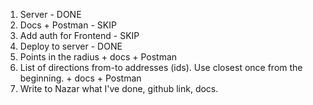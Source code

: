 1. Server - DONE
2. Docs + Postman - SKIP
3. Add auth for Frontend - SKIP
4. Deploy to server - DONE
5. Points in the radius + docs + Postman
6. List of directions from-to addresses (ids). Use closest once from the beginning. + docs + Postman
7. Write to Nazar what I've done, github link, docs.
